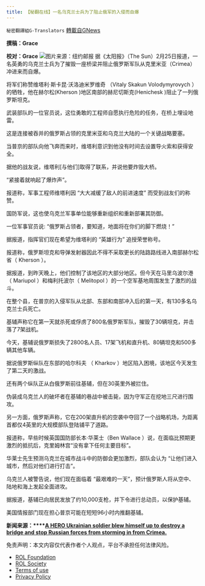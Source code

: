 ```yaml
---
title: 【秘翻在线】一名乌克兰士兵为了阻止俄军的入侵而自爆
---
```

`秘密翻譯組G-Translators` [轉載自GNews](https://gnews.org/zh-hans/2067742/)

**撰稿：Grace**

**校对：Grace**
![](https://assets.gnews.org/wp-content/uploads/2022/02/Screen-Shot-2022-02-25-at-11.34.08-PM.jpeg)图片来源：纽约邮报
据《太阳报》（The Sun）2月25日报道，一名英勇的乌克兰士兵为了摧毁一座桥梁并阻止俄罗斯军队从克里米亚（Crimea）冲进来而自爆。

将军们称赞维塔利·斯卡昆·沃洛迪米罗维奇 （Vitaly Skakun Volodymyrovych ）的牺牲，他在赫尔松(Kherson )地区南部的赫尼切斯克(Henichesk )阻止了一列俄罗斯坦克。

武装部队的一位官员说，这位勇敢的工程师自愿执行危险的任务，在桥上埋设地雷。

这是连接被吞并的俄罗斯占领的克里米亚和乌克兰大陆的一个关键战略要塞。

当普京的部队向他飞奔而来时，维塔利意识到他没有时间去设置导火索和获得安全。

据他的战友说，维塔利[与他们]取得了联系，并说他要炸毁大桥。

“紧接着就响起了爆炸声”。

报道称，军事工程师维塔利因 “大大减缓了敌人的前进速度” 而受到战友们的称赞。

国防军说，这也使乌克兰军事单位能够重新组织和重新部署其防御。

一位军事官员说: “俄罗斯占领者，要知道，地面将在你们的脚下燃烧！”

据报道，指挥官们现在希望为维塔利的 “英雄行为” 追授荣誉称号。

报道称，俄罗斯坦克和导弹发射器因此不得不采取更长的陆路路线进入南部赫尔松省（ Kherson ）。

据报道，到昨天晚上，他们控制了该地区的大部分地区。但今天在马里乌波尔港（ Mariupol ）和梅利托波尔（ Melitopol ）的一个空军基地周围发生了激烈的战斗。

在整个县，在普京的入侵军队从北部、东部和南部冲入后的第一天，有130多名乌克兰士兵死亡。

基辅声称它在第一天就杀死或俘虏了800名俄罗斯军队，摧毁了30辆坦克，并击落了7架战机。

今天，基辅说俄罗斯损失了2800名人员、17架飞机和直升机、80辆坦克和500多辆其他车辆。

据说俄罗斯纵队在东部的哈尔科夫 （ Kharkov ）地区陷入困境，该地区今天发生了第二天的激战。

还有两个纵队正从白俄罗斯前往基辅，但在30英里外被拦住。

伪装成乌克兰人的破坏者在基辅的巷战中被击毙，因为守军正在挖地三尺进行围攻。

另一方面，俄罗斯声称，它在200架直升机的空袭中夺回了一个战略机场，为距离首都仅4英里的大规模部队登陆铺平了道路。

报道称，早些时候英国国防部长本·华莱士（Ben Wallace ）说，在面临比预期更激烈的抵抗后，克里姆林宫“没有拿下任何主要目标”。

华莱士先生预测乌克兰在城市战斗中的防御会更加激烈，部队会认为 “让他们进入城市，然后对他们进行打击”。

乌克兰人被警告说，他们现在面临着 “最艰难的一天”，预计俄罗斯人将从空中、陆地和海上发起全面进攻。

据报道，基辅已向居民发放了约10,000支枪，并下令进行总动员，以保护基辅。

美国情报部门现在担心普京可能在短短96小时内推翻基辅。

**新闻来源：****[A HERO Ukrainian soldier blew himself up to destroy a bridge and stop Russian forces from storming in from Crimea.](https://www.thesun.co.uk/news/17771153/ukrainian-soldier-dies-blowing-up-bridge-russian-tanks/)**

 

免责声明：本文内容仅代表作者个人观点，平台不承担任何法律风险。

- [ROL Foundation](https://rolfoundation.org/)
- [ROL Society](https://rolsociety.org/)
- [Terms of use](https://gnews.org/terms-of-use-3/)
- [Privacy Policy](https://gnews.org/privacy-policy/)
